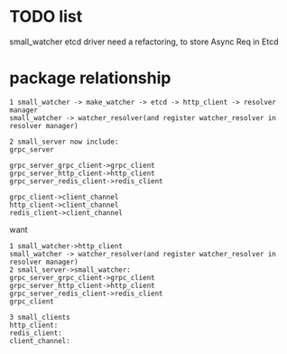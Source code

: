# TODO list
small\_watcher etcd driver need a refactoring, to store Async Req in Etcd

# package relationship

```
1 small_watcher -> make_watcher -> etcd -> http_client -> resolver manager
small_watcher -> watcher_resolver(and register watcher_resolver in resolver manager)

2 small_server now include:
grpc_server

grpc_server_grpc_client->grpc_client
grpc_server_http_client->http_client
grpc_server_redis_client->redis_client

grpc_client->client_channel
http_client->client_channel
redis_client->client_channel
```

want

```
1 small_watcher->http_client 
small_watcher -> watcher_resolver(and register watcher_resolver in resolver manager)
2 small_server->small_watcher:
grpc_server_grpc_client->grpc_client
grpc_server_http_client->http_client
grpc_server_redis_client->redis_client
grpc_client

3 small_clients
http_client:
redis_client:
client_channel:
```
